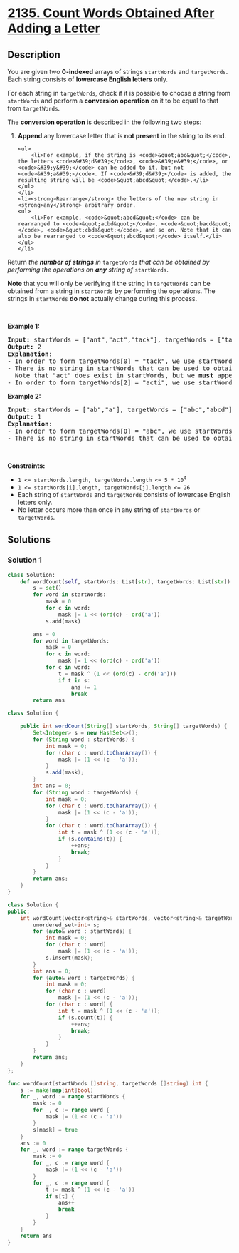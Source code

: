 # [2135. Count Words Obtained After Adding a Letter](https://leetcode.com/problems/count-words-obtained-after-adding-a-letter)


## Description

<p>You are given two <strong>0-indexed</strong> arrays of strings <code>startWords</code> and <code>targetWords</code>. Each string consists of <strong>lowercase English letters</strong> only.</p>

<p>For each string in <code>targetWords</code>, check if it is possible to choose a string from <code>startWords</code> and perform a <strong>conversion operation</strong> on it to be equal to that from <code>targetWords</code>.</p>

<p>The <strong>conversion operation</strong> is described in the following two steps:</p>

<ol>
	<li><strong>Append</strong> any lowercase letter that is <strong>not present</strong> in the string to its end.

    <ul>
    	<li>For example, if the string is <code>&quot;abc&quot;</code>, the letters <code>&#39;d&#39;</code>, <code>&#39;e&#39;</code>, or <code>&#39;y&#39;</code> can be added to it, but not <code>&#39;a&#39;</code>. If <code>&#39;d&#39;</code> is added, the resulting string will be <code>&quot;abcd&quot;</code>.</li>
    </ul>
    </li>
    <li><strong>Rearrange</strong> the letters of the new string in <strong>any</strong> arbitrary order.
    <ul>
    	<li>For example, <code>&quot;abcd&quot;</code> can be rearranged to <code>&quot;acbd&quot;</code>, <code>&quot;bacd&quot;</code>, <code>&quot;cbda&quot;</code>, and so on. Note that it can also be rearranged to <code>&quot;abcd&quot;</code> itself.</li>
    </ul>
    </li>

</ol>

<p>Return <em>the <strong>number of strings</strong> in </em><code>targetWords</code><em> that can be obtained by performing the operations on <strong>any</strong> string of </em><code>startWords</code>.</p>

<p><strong>Note</strong> that you will only be verifying if the string in <code>targetWords</code> can be obtained from a string in <code>startWords</code> by performing the operations. The strings in <code>startWords</code> <strong>do not</strong> actually change during this process.</p>

<p>&nbsp;</p>
<p><strong class="example">Example 1:</strong></p>

<pre>
<strong>Input:</strong> startWords = [&quot;ant&quot;,&quot;act&quot;,&quot;tack&quot;], targetWords = [&quot;tack&quot;,&quot;act&quot;,&quot;acti&quot;]
<strong>Output:</strong> 2
<strong>Explanation:</strong>
- In order to form targetWords[0] = &quot;tack&quot;, we use startWords[1] = &quot;act&quot;, append &#39;k&#39; to it, and rearrange &quot;actk&quot; to &quot;tack&quot;.
- There is no string in startWords that can be used to obtain targetWords[1] = &quot;act&quot;.
  Note that &quot;act&quot; does exist in startWords, but we <strong>must</strong> append one letter to the string before rearranging it.
- In order to form targetWords[2] = &quot;acti&quot;, we use startWords[1] = &quot;act&quot;, append &#39;i&#39; to it, and rearrange &quot;acti&quot; to &quot;acti&quot; itself.
</pre>

<p><strong class="example">Example 2:</strong></p>

<pre>
<strong>Input:</strong> startWords = [&quot;ab&quot;,&quot;a&quot;], targetWords = [&quot;abc&quot;,&quot;abcd&quot;]
<strong>Output:</strong> 1
<strong>Explanation:</strong>
- In order to form targetWords[0] = &quot;abc&quot;, we use startWords[0] = &quot;ab&quot;, add &#39;c&#39; to it, and rearrange it to &quot;abc&quot;.
- There is no string in startWords that can be used to obtain targetWords[1] = &quot;abcd&quot;.
</pre>

<p>&nbsp;</p>
<p><strong>Constraints:</strong></p>

<ul>
	<li><code>1 &lt;= startWords.length, targetWords.length &lt;= 5 * 10<sup>4</sup></code></li>
	<li><code>1 &lt;= startWords[i].length, targetWords[j].length &lt;= 26</code></li>
	<li>Each string of <code>startWords</code> and <code>targetWords</code> consists of lowercase English letters only.</li>
	<li>No letter occurs more than once in any string of <code>startWords</code> or <code>targetWords</code>.</li>
</ul>

## Solutions

### Solution 1

<!-- tabs:start -->

```python
class Solution:
    def wordCount(self, startWords: List[str], targetWords: List[str]) -> int:
        s = set()
        for word in startWords:
            mask = 0
            for c in word:
                mask |= 1 << (ord(c) - ord('a'))
            s.add(mask)

        ans = 0
        for word in targetWords:
            mask = 0
            for c in word:
                mask |= 1 << (ord(c) - ord('a'))
            for c in word:
                t = mask ^ (1 << (ord(c) - ord('a')))
                if t in s:
                    ans += 1
                    break
        return ans
```

```java
class Solution {

    public int wordCount(String[] startWords, String[] targetWords) {
        Set<Integer> s = new HashSet<>();
        for (String word : startWords) {
            int mask = 0;
            for (char c : word.toCharArray()) {
                mask |= (1 << (c - 'a'));
            }
            s.add(mask);
        }
        int ans = 0;
        for (String word : targetWords) {
            int mask = 0;
            for (char c : word.toCharArray()) {
                mask |= (1 << (c - 'a'));
            }
            for (char c : word.toCharArray()) {
                int t = mask ^ (1 << (c - 'a'));
                if (s.contains(t)) {
                    ++ans;
                    break;
                }
            }
        }
        return ans;
    }
}
```

```cpp
class Solution {
public:
    int wordCount(vector<string>& startWords, vector<string>& targetWords) {
        unordered_set<int> s;
        for (auto& word : startWords) {
            int mask = 0;
            for (char c : word)
                mask |= (1 << (c - 'a'));
            s.insert(mask);
        }
        int ans = 0;
        for (auto& word : targetWords) {
            int mask = 0;
            for (char c : word)
                mask |= (1 << (c - 'a'));
            for (char c : word) {
                int t = mask ^ (1 << (c - 'a'));
                if (s.count(t)) {
                    ++ans;
                    break;
                }
            }
        }
        return ans;
    }
};
```

```go
func wordCount(startWords []string, targetWords []string) int {
	s := make(map[int]bool)
	for _, word := range startWords {
		mask := 0
		for _, c := range word {
			mask |= (1 << (c - 'a'))
		}
		s[mask] = true
	}
	ans := 0
	for _, word := range targetWords {
		mask := 0
		for _, c := range word {
			mask |= (1 << (c - 'a'))
		}
		for _, c := range word {
			t := mask ^ (1 << (c - 'a'))
			if s[t] {
				ans++
				break
			}
		}
	}
	return ans
}
```

<!-- tabs:end -->

<!-- end -->
